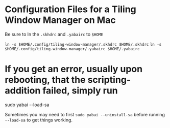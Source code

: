 # Configuration Files for a Tiling Window Manager on Mac

Be sure to ln the `.skhdrc` and `.yabairc` to `$HOME`

`ln -s $HOME/.config/tiling-window-manager/.skhdrc $HOME/.skhdrc`
`ln -s $HOME/.config/tiling-window-manager/.yabairc $HOME/.yabairc`

# If you get an error, usually upon rebooting, that the scripting-addition failed, simply run
sudo yabai --load-sa

Sometimes you may need to first `sudo yabai --uninstall-sa` before running `--load-sa` to get things working.
